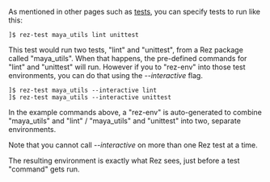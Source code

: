 As mentioned in other pages such as [tests](Package-Definition-Guide#tests),
you can specify tests to run like this:

	]$ rez-test maya_utils lint unittest

This test would run two tests, "lint" and "unittest", from a Rez package called
"maya_utils". When that happens, the pre-defined commands for "lint" and
"unittest" will run. However if you to "rez-env" into those test environments,
you can do that using the *--interactive* flag.

	]$ rez-test maya_utils --interactive lint
	]$ rez-test maya_utils --interactive unittest

In the example commands above, a "rez-env" is auto-generated to combine
"maya_utils" and "lint" / "maya_utils" and "unittest" into two, separate
environments.

Note that you cannot call *--interactive* on more than one Rez test at a time.

The resulting environment is exactly what Rez sees, just before a test
"command" gets run.
